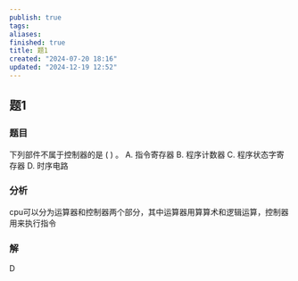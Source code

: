 ```yaml
---
publish: true
tags: 
aliases: 
finished: true
title: 题1
created: "2024-07-20 18:16"
updated: "2024-12-19 12:52"
---
```

## 题1
### 题目
下列部件不属于控制器的是 ( ) 。
A. 指令寄存器 B. 程序计数器 C. 程序状态字寄存器 D. 时序电路
### 分析
cpu可以分为运算器和控制器两个部分，其中运算器用算算术和逻辑运算，控制器用来执行指令
### 解
D